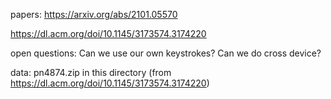 papers:
https://arxiv.org/abs/2101.05570

https://dl.acm.org/doi/10.1145/3173574.3174220

open questions:
Can we use our own keystrokes?
Can we do cross device?

data:
pn4874.zip in this directory (from https://dl.acm.org/doi/10.1145/3173574.3174220)
